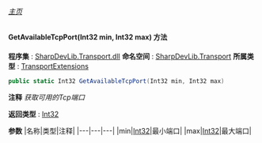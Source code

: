 ###### [主页](./Index.md "主页")
#### GetAvailableTcpPort(Int32 min, Int32 max) 方法
**程序集** : [SharpDevLib.Transport.dll](./SharpDevLib.Transport.assembly.md "SharpDevLib.Transport.dll")
**命名空间** : [SharpDevLib.Transport](./SharpDevLib.Transport.namespace.md "SharpDevLib.Transport")
**所属类型** : [TransportExtensions](./SharpDevLib.Transport.TransportExtensions.md "TransportExtensions")
``` csharp
public static Int32 GetAvailableTcpPort(Int32 min, Int32 max)
```
**注释**
*获取可用的Tcp端口*

**返回类型** : [Int32](https://learn.microsoft.com/en-us/dotnet/api/system.int32 "Int32")

**参数**
|名称|类型|注释|
|---|---|---|
|min|[Int32](https://learn.microsoft.com/en-us/dotnet/api/system.int32 "Int32")|最小端口|
|max|[Int32](https://learn.microsoft.com/en-us/dotnet/api/system.int32 "Int32")|最大端口|

